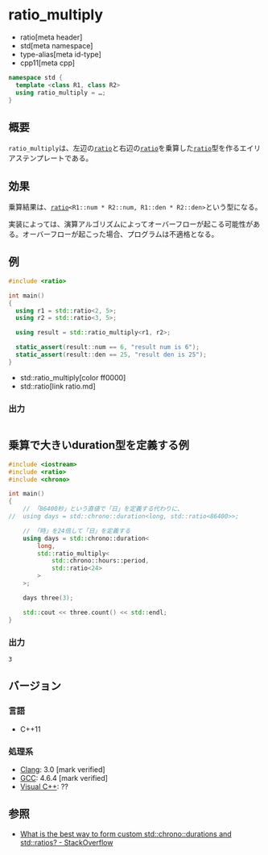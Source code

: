 # ratio_multiply
* ratio[meta header]
* std[meta namespace]
* type-alias[meta id-type]
* cpp11[meta cpp]

```cpp
namespace std {
  template <class R1, class R2>
  using ratio_multiply = …;
}
```

## 概要
`ratio_multiply`は、左辺の[`ratio`](ratio.md)と右辺の[`ratio`](ratio.md)を乗算した[`ratio`](ratio.md)型を作るエイリアステンプレートである。


## 効果
乗算結果は、[`ratio`](ratio.md)`<R1::num * R2::num, R1::den * R2::den>`という型になる。

実装によっては、演算アルゴリズムによってオーバーフローが起こる可能性がある。オーバーフローが起こった場合、プログラムは不適格となる。


## 例
```cpp example
#include <ratio>

int main()
{
  using r1 = std::ratio<2, 5>;
  using r2 = std::ratio<3, 5>;

  using result = std::ratio_multiply<r1, r2>;

  static_assert(result::num == 6, "result num is 6");
  static_assert(result::den == 25, "result den is 25");
}
```
* std::ratio_multiply[color ff0000]
* std::ratio[link ratio.md]

### 出力
```
```

## 乗算で大きいduration型を定義する例
```cpp example
#include <iostream>
#include <ratio>
#include <chrono>

int main()
{
    // 「86400秒」という直値で「日」を定義する代わりに、
//  using days = std::chrono::duration<long, std::ratio<86400>>;

    // 「時」を24倍して「日」を定義する
    using days = std::chrono::duration<
        long,
        std::ratio_multiply<
            std::chrono::hours::period,
            std::ratio<24>
        >
    >;

    days three(3);

    std::cout << three.count() << std::endl;
}
```

### 出力
```
3
```

## バージョン
### 言語
- C++11

### 処理系
- [Clang](/implementation.md#clang): 3.0 [mark verified]
- [GCC](/implementation.md#gcc): 4.6.4 [mark verified]
- [Visual C++](/implementation.md#visual_cpp): ??


## 参照
- [What is the best way to form custom std::chrono::durations and std::ratios? - StackOverflow](http://stackoverflow.com/questions/27880393/what-is-the-best-way-to-form-custom-stdchronodurations-and-stdratios)

